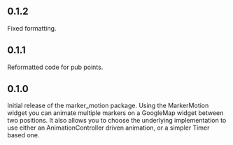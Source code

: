 ## 0.1.2

Fixed formatting.

## 0.1.1

Reformatted code for pub points.

## 0.1.0

Initial release of the marker_motion package. Using the MarkerMotion widget you can animate
multiple markers on a GoogleMap widget between two positions. It also allows you to choose the
underlying implementation to use either an AnimationController driven animation, or a simpler
Timer based one.

